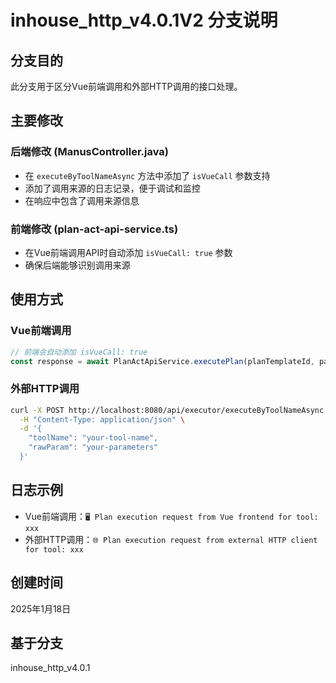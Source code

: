 # inhouse_http_v4.0.1V2 分支说明

## 分支目的
此分支用于区分Vue前端调用和外部HTTP调用的接口处理。

## 主要修改

### 后端修改 (ManusController.java)
- 在 `executeByToolNameAsync` 方法中添加了 `isVueCall` 参数支持
- 添加了调用来源的日志记录，便于调试和监控
- 在响应中包含了调用来源信息

### 前端修改 (plan-act-api-service.ts)
- 在Vue前端调用API时自动添加 `isVueCall: true` 参数
- 确保后端能够识别调用来源

## 使用方式

### Vue前端调用
```javascript
// 前端会自动添加 isVueCall: true
const response = await PlanActApiService.executePlan(planTemplateId, params, files, replacementParams);
```

### 外部HTTP调用
```bash
curl -X POST http://localhost:8080/api/executor/executeByToolNameAsync \
  -H "Content-Type: application/json" \
  -d '{
    "toolName": "your-tool-name",
    "rawParam": "your-parameters"
  }'
```

## 日志示例
- Vue前端调用：`🖥️ Plan execution request from Vue frontend for tool: xxx`
- 外部HTTP调用：`🌐 Plan execution request from external HTTP client for tool: xxx`

## 创建时间
2025年1月18日

## 基于分支
inhouse_http_v4.0.1
